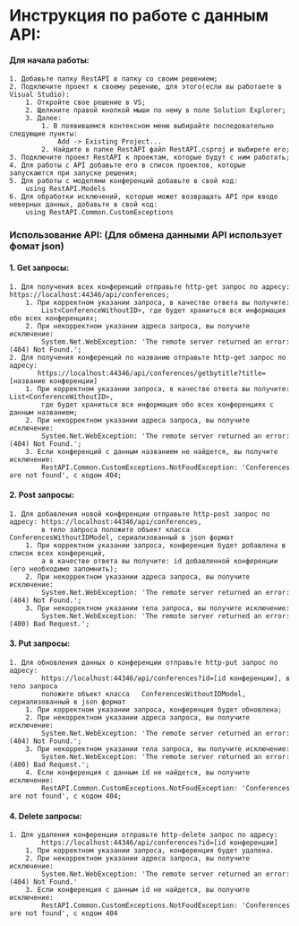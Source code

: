 # Инструкция по работе с данным API:
####	Для начала работы:
	1. Добавьте папку RestAPI в папку со своим решением;
	2. Подключите проект к своему решению, для этого(если вы работаете в Visual Studio):
		1. Откройте свое решение в VS;
		2. Щелкните правой кнопкой мыши по нему в поле Solution Explorer;
		3. Далее:
			1. В появившемся контексном меню выбирайте последовательно следующие пункты:
				Add -> Existing Project...
		 	2. Найдите в папке RestAPI файл RestAPI.csproj и выбирете его;
	3. Подключите проект RestAPI к проектам, которые будут с ним работать;
	4. Для работы с API добавьте его в список проектов, которые запускаются при запуске решения;
	5. Для работы с моделями конференций добавьте в свой код:
		using RestAPI.Models
	6. Для обработки исключений, которые может возвращать API при вводе неверных данных, добавьте в свой код:
		using RestAPI.Common.CustomExceptions
			
### Использование API: (Для обмена данными API использует фомат json)

####	1. Get запросы:
	1. Для получения всех конференций отправьте http-get запрос по адресу: https://localhost:44346/api/conferences;
		1. При корректном указании запроса, в качестве ответа вы получите:
		  	List<ConferenceWithoutID>, где будет храниться вся информация обо всех конференциях;
		2. При некорректном указании адреса запроса, вы получите исключение:
			System.Net.WebException: 'The remote server returned an error: (404) Not Found.';
   	2. Для получения конференций по названию отправьте http-get запрос по адресу:
		   https://localhost:44346/api/conferences/getbytitle?title=[название конференции]
		1. При корректном указании запроса, в качестве ответа вы получите: List<ConferenceWithoutID>,
			где будет храниться вся информация обо всех конференциях с данным названием;
		2. При некорректном указании адреса запроса, вы получите исключение:
			System.Net.WebException: 'The remote server returned an error: (404) Not Found.';
		3. Если конференций с данным названием не найдется, вы получите исключение:
			RestAPI.Common.CustomExceptions.NotFoudException: 'Conferences are not found', с кодом 404;

####	2. Post запросы:
	1. Для добавления новой конференции отправьте http-post запрос по адресу: https://localhost:44346/api/conferences,
		    в тело запроса положите объект класса ConferencesWithoutIDModel, сериализованный в json формат
		1. При корректном указании запроса, конференция будет добавлена в список всех конференций, 
			а в качестве ответа вы получите: id добавленной конференции (его необходимо запомнить);
		2. При некорректном указании адреса запроса, вы получите исключение:
			System.Net.WebException: 'The remote server returned an error: (404) Not Found.';
		3. При некорректном указании тела запроса, вы получите исключение:
			System.Net.WebException: 'The remote server returned an error: (400) Bad Request.';

####	3. Put запросы:
	1. Для обновления данных о конференции отправьте http-put запрос по адресу: 
		    https://localhost:44346/api/conferences?id=[id конференции], в тело запроса 
		    положите объект класса   ConferencesWithoutIDModel, сериализованный в json формат
		1. При корректном указании запроса, конференция будет обновлена;
		2. При некорректном указании адреса запроса, вы получите исключение:
			System.Net.WebException: 'The remote server returned an error: (404) Not Found.';
		3. При некорректном указании тела запроса, вы получите исключение:
			System.Net.WebException: 'The remote server returned an error: (400) Bad Request.';
		4. Если конференция с данным id не найдется, вы получите исключение:
			RestAPI.Common.CustomExceptions.NotFoudException: 'Conferences are not found', с кодом 404;
	
####	4. Delete запросы:
	1. Для удаления конференции отправьте http-delete запрос по адресу: 
		    https://localhost:44346/api/conferences?id=[id конференции] 
		1. При корректном указании запроса, конференция будет удалена.
		2. При некорректном указании адреса запроса, вы получите исключение:
			System.Net.WebException: 'The remote server returned an error: (404) Not Found.'
		3. Если конференция с данным id не найдется, вы получите исключение:
			RestAPI.Common.CustomExceptions.NotFoudException: 'Conferences are not found', с кодом 404
